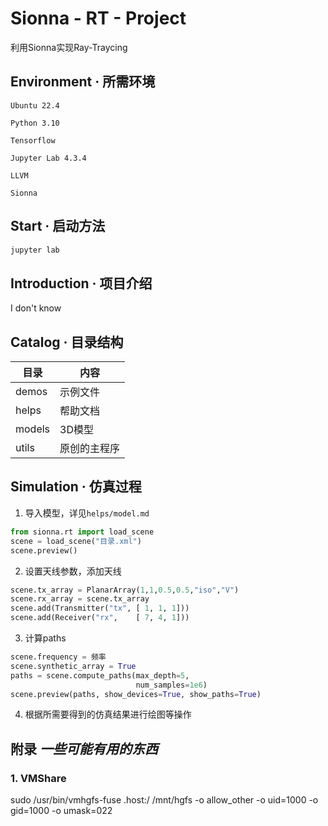 # Sionna - RT - Project
利用Sionna实现Ray-Traycing

## Environment · 所需环境
`Ubuntu 22.4`

`Python 3.10`

`Tensorflow `

`Jupyter Lab 4.3.4`

`LLVM`

`Sionna`

##  Start · 启动方法
```bash
jupyter lab
```

##  Introduction · 项目介绍
I don't know

## Catalog · 目录结构
| 目录     | 内容     |
|--------|--------|
| demos  | 示例文件   |
| helps  | 帮助文档   |
| models | 3D模型   |
| utils  | 原创的主程序 |

## Simulation · 仿真过程
1. 导入模型，详见`helps/model.md`
```python
from sionna.rt import load_scene
scene = load_scene("目录.xml")
scene.preview()
```
2. 设置天线参数，添加天线
```python
scene.tx_array = PlanarArray(1,1,0.5,0.5,"iso","V")
scene.rx_array = scene.tx_array
scene.add(Transmitter("tx", [ 1, 1, 1]))
scene.add(Receiver("rx",    [ 7, 4, 1]))
```
3. 计算paths
```python
scene.frequency = 频率
scene.synthetic_array = True
paths = scene.compute_paths(max_depth=5, 
                            num_samples=1e6)
scene.preview(paths, show_devices=True, show_paths=True)
```
4. 根据所需要得到的仿真结果进行绘图等操作

## 附录 <i style="font-family:宋体">一些可能有用的东西</i>
### 1. VMShare
sudo /usr/bin/vmhgfs-fuse .host:/ /mnt/hgfs -o allow_other -o uid=1000 -o gid=1000 -o umask=022